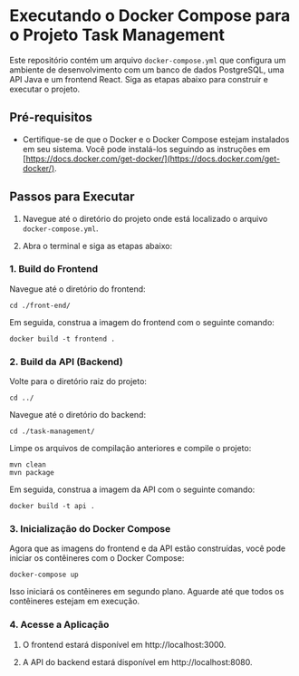 # Executando o Docker Compose para o Projeto Task Management

Este repositório contém um arquivo `docker-compose.yml` que configura um ambiente de desenvolvimento com um banco de dados PostgreSQL, uma API Java e um frontend React. Siga as etapas abaixo para construir e executar o projeto.

## Pré-requisitos

- Certifique-se de que o Docker e o Docker Compose estejam instalados em seu sistema. Você pode instalá-los seguindo as instruções em [https://docs.docker.com/get-docker/](https://docs.docker.com/get-docker/).

## Passos para Executar

1. Navegue até o diretório do projeto onde está localizado o arquivo `docker-compose.yml`.

2. Abra o terminal e siga as etapas abaixo:

### 1. Build do Frontend

Navegue até o diretório do frontend:

```
cd ./front-end/
```
Em seguida, construa a imagem do frontend com o seguinte comando:

```
docker build -t frontend .
```

### 2. Build da API (Backend)

Volte para o diretório raiz do projeto:

```
cd ../
```

Navegue até o diretório do backend:

```
cd ./task-management/
```

Limpe os arquivos de compilação anteriores e compile o projeto:

```
mvn clean
mvn package
```

Em seguida, construa a imagem da API com o seguinte comando:

```
docker build -t api .
```

### 3. Inicialização do Docker Compose

Agora que as imagens do frontend e da API estão construídas, você pode iniciar os contêineres com o Docker Compose:

```
docker-compose up
```

Isso iniciará os contêineres em segundo plano. Aguarde até que todos os contêineres estejam em execução.

### 4. Acesse a Aplicação

1. O frontend estará disponível em http://localhost:3000.

2. A API do backend estará disponível em http://localhost:8080.




